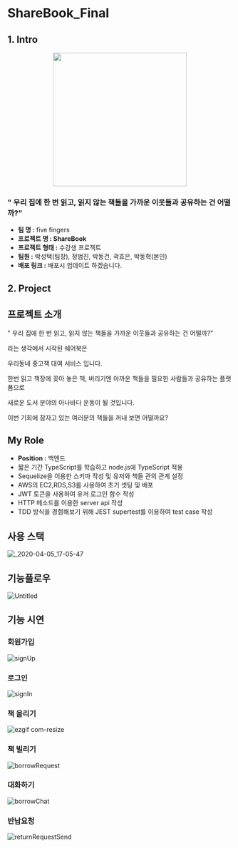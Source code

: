 # ShareBook_Final

## 1. Intro

<p align="center"><img src="https://user-images.githubusercontent.com/55645972/78767385-7f54bf00-79c5-11ea-8e94-91810500297e.png"  width="300" height="300"></p>

### " 우리 집에 한 번 읽고, 읽지 않는 책들을 가까운 이웃들과 공유하는 건 어떨까?"

- **팀 명 :** five fingers
- **프로젝트 명 : ShareBook**
- **프로젝트 형태 :** 수강생 프로젝트
- **팀원 :** 박성택(팀장), 정범진, 박동건, 곽효은, 박동혁(본인)
- **배포 링크 :** 배포시 업데이트 하겠습니다.

## 2. Project

## 프로젝트 소개

" 우리 집에 한 번 읽고, 읽지 않는 책들을 가까운 이웃들과 공유하는 건 어떨까?"

라는 생각에서 시작된 쉐어북은

우리동네 중고책 대여 서비스 입니다.

한번 읽고 책장에 꽂아 놓은 책, 버리기엔 아까운 책들을 필요한 사람들과 공유하는 플랫폼으로

새로운 도서 분야의 아나바다 운동이 될 것입니다.

이번 기회에 잠자고 있는 여러분의 책들을 꺼내 보면 어떨까요?

## My Role

- **Position :** 백엔드
- 짧은 기간 TypeScript를 학습하고 node.js에 TypeScript 적용
- Sequelize을 이용한 스키마 작성 및 유저와 책들 관의 관계 설정
- AWS의 EC2,RDS,S3를 사용하여 초기 셋팅 및 배포
- JWT 토큰을 사용하여 유저 로그인 함수 작성
- HTTP 메소드를 이용한 server api 작성
- TDD 방식을 경험해보기 위해 JEST supertest를 이용하여 test case 작성

## 사용 스택

![_2020-04-05_17-05-47](https://user-images.githubusercontent.com/55645972/78765254-b70e3780-79c2-11ea-8aea-ad27f718afca.png)

## 기능플로우

![Untitled](https://user-images.githubusercontent.com/55645972/78765261-b8d7fb00-79c2-11ea-9117-b915256ae124.png)

## 기능 시연

### 회원가입

![signUp](https://user-images.githubusercontent.com/55645972/78778203-debacb00-79d5-11ea-877e-62edfb0c95d3.gif)

### 로그인

![signIn](https://user-images.githubusercontent.com/55645972/78778198-dd899e00-79d5-11ea-9335-1b34b3123bce.gif)

### 책 올리기

![ezgif com-resize](https://user-images.githubusercontent.com/55645972/78779900-c26c5d80-79d8-11ea-81b2-ee9e04910a7f.gif)

### 책 빌리기

![borrowRequest](https://user-images.githubusercontent.com/55645972/78778187-da8ead80-79d5-11ea-9424-649ca7896a12.gif)

### 대화하기

![borrowChat](https://user-images.githubusercontent.com/55645972/78778183-d82c5380-79d5-11ea-9fa7-9977d6d3a2da.gif)

### 반납요청

![returnRequestSend](https://user-images.githubusercontent.com/55645972/78778193-dc587100-79d5-11ea-9d22-3578a1b24c46.gif)
